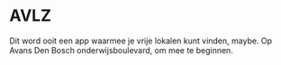 # AVLZ
Dit word ooit een app waarmee je vrije lokalen kunt vinden, maybe. Op Avans Den Bosch onderwijsboulevard, om mee te beginnen.

